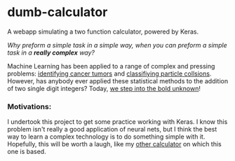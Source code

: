 # dumb-calculator
A webapp simulating a two function calculator, powered by Keras.

*Why preform a simple task in a simple way, when you can preform a simple task in a __really complex__ way?*

Machine Learning has been applied to a range of complex and pressing problems: 
[identifying cancer tumors](https://www.ibm.com/blogs/research/2016/11/identifying-skin-cancer-computer-vision/) and [classifiying particle collsions](https://www.nature.com/news/artificial-intelligence-called-in-to-tackle-lhc-data-deluge-1.18922).
However, has anybody ever applied these statistical methods to the addition of two single digit integers? 
Today, [we step into the bold unknown](not-yet-buddy.com)!

### Motivations:

I undertook this project to get some practice working with Keras. 
I know this problem isn't really a good application of neural nets, but I think the best way to learn a complex technology is to do something simple with it.
Hopefully, this will be worth a laugh, like my [other calculator](https://github.com/BenDavidAaron/bad-calculator) on which this one is based.